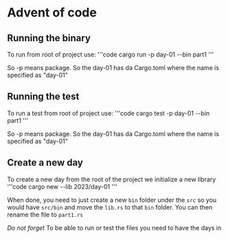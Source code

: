 # Advent of code

## Running the binary

To run from root of project use:
'''code
cargo run -p day-01 --bin part1
'''

So -p means package. So the day-01 has da Cargo.toml where the name is specified as "day-01"

## Running the test

To run a test from root of project use:
'''code
cargo test -p day-01 --bin part1
'''

So -p means package. So the day-01 has da Cargo.toml where the name is specified as "day-01"

## Create a new day

To create a new day from the root of the project we initialize a new library
'''code
cargo new --lib 2023/day-01
'''

When done, you need to just create a new `bin` folder under the `src` so you would have `src/bin` and move the `lib.rs` to that `bin` folder. You can then rename the file to `part1.rs`

_Do not forget_
To be able to run or test the files you need to have the days in
